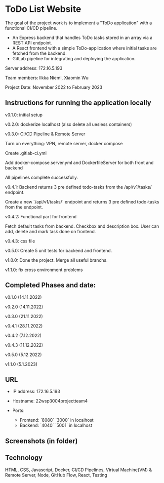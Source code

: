 # ToDo List Website

The goal of the project work is to implement a "ToDo application" with a functional CI/CD pipeline.

- An Express backend that handles ToDo tasks stored in an array via a REST API endpoint.
- A React frontend with a simple ToDo-application where initial tasks are fetched from the backend.
- GitLab pipeline for integrating and deploying the application.

Server address: 172.16.5.193

Team members: Ilkka Niemi, Xiaomin Wu

Project Date: November 2022 to February 2023


## Instructions for running the application locally
 v0.1.0: initial setup

 v0.2.0: dockerize localhost (also delete all uesless containers)

 v0.3.0: CI/CD Pipeline & Remote Server

 Turn on everything: VPN, remote server, docker compose

 Create .gitlab-ci.yml

 Add docker-compose.server.yml and DockerfileServer for both front and backend

 All pipelines complete successfully.

 v0.4.1: Backend returns 3 pre defined todo-tasks from the /api/v1/tasks/ endpoint.

 Create a new ´/api/v1/tasks/´ endpoint and returns 3 pre defined todo-tasks from the endpoint.

 v0.4.2: Functional part for frontend

 Fetch default tasks from backend. Checkbox and description box. User can add, delete and mark task done on frontend.

 v0.4.3: css file

 v0.5.0: Create 5 unit tests for backend and frontend.

 v1.0.0: Done the project. Merge all useful branchs.

 v1.1.0: fix cross environment problems



## Completed Phases and date:
 v0.1.0 (14.11.2022)

 v0.2.0 (14.11.2022)

 v0.3.0 (21.11.2022)

 v0.4.1 (28.11.2022)

 v0.4.2 (7.12.2022)

 v0.4.3 (11.12.2022)

 v0.5.0 (5.12.2022)

 v1.1.0 (5.1.2023)


## URL

- IP address: 172.16.5.193

- Hostname: 22wsp3004projectteam4

- Ports:
    - Frontend: ´8080´
                ´3000´ in localhost
    - Backend:  ´4040´
                ´5001´ in localhost

## Screenshots (in folder)


## Technology

HTML, CSS, Javascript, Docker, CI/CD Pipelines, Virtual Machine(VM) & Remote Server, Node, GitHub Flow, React, Testing